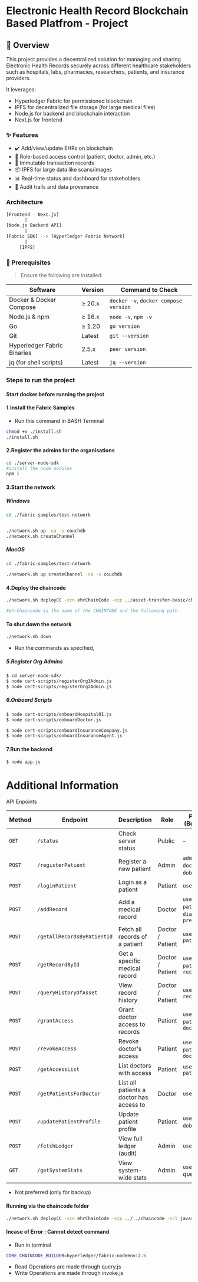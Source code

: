 # Electronic Health Record Blockchain Based Platfrom - Project

## 🧩 Overview
This project provides a decentralized solution for managing and sharing Electronic Health Records securely across different healthcare stakeholders such as hospitals, labs, pharmacies, researchers, patients, and insurance providers.

It leverages:

- Hyperledger Fabric for permissioned blockchain
- IPFS for decentralized file storage (for large medical files)
- Node.js for backend and blockchain interaction
- Next.js for frontend

### ✨ Features
- ✔️ Add/view/update EHRs on blockchain
- 🔐 Role-based access control (patient, doctor, admin, etc.)
- 🧾 Immutable transaction records
- 📦 IPFS for large data like scans/images
- 📊 Real-time status and dashboard for stakeholders
- 🔎 Audit trails and data provenance

### Architecture
```bash
[Frontend - Next.js]
       |
[Node.js Backend API]
       |
[Fabric SDK] --> [Hyperledger Fabric Network]
       |
     [IPFS]

```
### 🚀 Prerequisites

> Ensure the following are installed:

| Software | Version | Command to Check |
|----------|---------|------------------|
| Docker & Docker Compose | ≥ 20.x | `docker -v`, `docker compose version` |
| Node.js & npm | ≥ 16.x | `node -v`, `npm -v` |
| Go | ≥ 1.20 | `go version` |
| Git | Latest | `git --version` |
| Hyperledger Fabric Binaries | 2.5.x | `peer version` |
| jq (for shell scripts) | Latest | `jq --version` |


### Steps to run the project

#### Start docker before running the project

#### 1.Install the Fabric Samples
- Run this command in BASH Terminal
```bash
chmod +x ./install.sh
./install.sh  
```

#### 2.Register the admins for the organisations
```bash
cd ./server-node-sdk
#install the node modules
npm i
```

#### 3.Start the network
##### Windows
```bash
cd ./fabric-samples/test-network 


./network.sh up -ca -s couchdb
./network.sh createChannel

```


##### MacOS
```bash
cd ./fabric-samples/test-network

./network.sh up createChannel -ca -s couchdb
```

#### 4.Deploy the chaincode
```bash
./network.sh deployCC -ccn ehrChainCode -ccp ../asset-transfer-basic/chaincode-javascript/ -ccl javascript

#ehrChaincode is the name of the CHAINCODE and the following path
```

#### To shut down the network
```bash
./network.sh down
```

- Run the commands as specified,

##### 5.Register Org Admins
```bash
$ cd server-node-sdk/
$ node cert-scripts/registerOrg1Admin.js
$ node cert-scripts/registerOrg2Admin.js
```

##### 6.Onboard Scripts
```bash
$ node cert-scripts/onboardHospital01.js
$ node cert-scripts/onboardDoctor.js

$ node cert-scripts/onboardInsuranceCompany.js
$ node cert-scripts/onboardInsuranceAgent.js
```
#### 7.Run the backend
```bash
$ node app.js
```
# Additional Information
API Enpoints

| **Method** | **Endpoint**                | **Description**                          | **Role**         | **Parameters (Body / Query)**                          |
| ---------- | --------------------------- | ---------------------------------------- | ---------------- | ------------------------------------------------------ |
| `GET`      | `/status`                   | Check server status                      | Public           | –                                                      |
| `POST`     | `/registerPatient`          | Register a new patient                   | Admin            | `adminId`, `userId`, `doctorId`, `name`, `dob`, `city` |
| `POST`     | `/loginPatient`             | Login as a patient                       | Patient          | `userId`                                               |
| `POST`     | `/addRecord`                | Add a medical record                     | Doctor           | `userId`, `patientId`, `diagnosis`, `prescription`     |
| `POST`     | `/getAllRecordsByPatientId` | Fetch all records of a patient           | Doctor / Patient | `userId`, `patientId`                                  |
| `POST`     | `/getRecordById`            | Get a specific medical record            | Doctor / Patient | `userId`, `patientId`, `recordId`                      |
| `POST`     | `/queryHistoryOfAsset`      | View record history                      | Doctor / Patient | `userId`, `recordId`                                   |
| `POST`     | `/grantAccess`              | Grant doctor access to records           | Patient          | `userId`, `patientId`, `doctorIdToGrant`               |
| `POST`     | `/revokeAccess`             | Revoke doctor's access                   | Patient          | `userId`, `patientId`, `doctorId`                      |
| `POST`     | `/getAccessList`            | List doctors with access                 | Patient          | `userId`, `patientId`                                  |
| `POST`     | `/getPatientsForDoctor`     | List all patients a doctor has access to | Doctor           | `userId`                                               |
| `POST`     | `/updatePatientProfile`     | Update patient profile                   | Patient          | `userId`, `name`, `dob`, `city`                        |
| `POST`     | `/fetchLedger`              | View full ledger (audit)                 | Admin            | `userId`                                               |
| `GET`      | `/getSystemStats`           | View system-wide stats                   | Admin            | `userId` *(as query param)*                            |


- Not preferred (only for backup)
#### Running via the chaincode folder
```bash
./network.sh deployCC -ccn ehrChainCode -ccp ../../chaincode -ccl javascript
```



#### Incase of Error : Cannot detect command
- Run in terminal
```bash
CORE_CHAINCODE_BUILDER=hyperledger/fabric-nodeenv:2.5
```

- Read Operations are made through query.js
- Write Operations are made through invoke.js